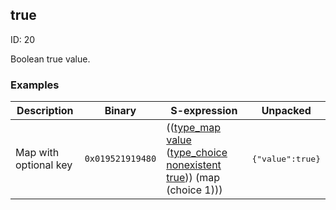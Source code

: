 ## true

ID: 20

Boolean true value.

### Examples

| Description | Binary | S-expression | Unpacked |
|----|----|----|----|
| Map with optional key | `0x019521919480` | (([type_map](./type_map.md) [value](./value.md) ([type_choice](./type_choice.md) [nonexistent](./nonexistent.md) [true](./true.md))) (map (choice 1))) | <pre>{"value":true}</pre> |
